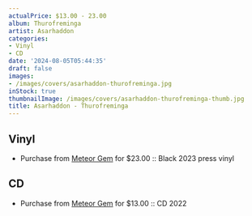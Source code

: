 ```yaml
---
actualPrice: $13.00 - 23.00
album: Thurofreminga
artist: Asarhaddon
categories:
- Vinyl
- CD
date: '2024-08-05T05:44:35'
draft: false
images:
- /images/covers/asarhaddon-thurofreminga.jpg
inStock: true
thumbnailImage: /images/covers/asarhaddon-thurofreminga-thumb.jpg
title: Asarhaddon - Thurofreminga
---
```


## Vinyl
* Purchase from [Meteor Gem](https://meteor-gem.com/products/asarhaddon-thurofreminga-13) for $23.00 :: Black 2023 press vinyl
## CD
* Purchase from [Meteor Gem](https://meteor-gem.com/products/asarhaddon-thurofreminga-cd) for $13.00 :: CD 2022
